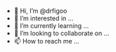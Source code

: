 - 👋 Hi, I’m @drfigoo
- 👀 I’m interested in ...
- 🌱 I’m currently learning ...
- 💞️ I’m looking to collaborate on ...
- 📫 How to reach me ...

<!---
drfigoo/drfigoo is a ✨ special ✨ repository because its `README.md` (this file) appears on your GitHub profile.
You can click the Preview link to take a look at your changes.
--->
